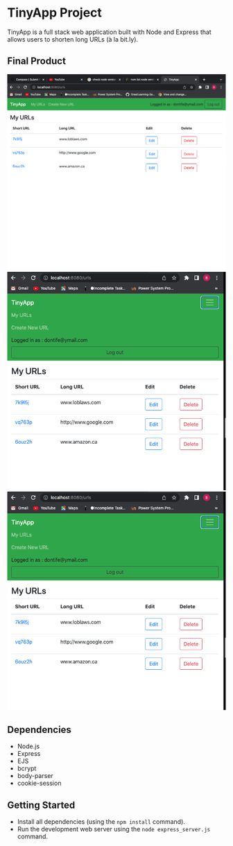 # TinyApp Project

TinyApp is a full stack web application built with Node and Express that allows users to shorten long URLs (à la bit.ly).

## Final Product

!["Screenshot of URLs page(desktop view)"](https://github.com/dontife/tinyapp1/blob/master/docs/urls-page(desktop%20view).png?raw=true)
!["Screenshot of URLs page(mobile view)"](https://github.com/dontife/tinyapp1/blob/master/docs/urls-page(mobile%20view).png?raw=true)
!["Screenshot of URLs edit page"](https://github.com/dontife/tinyapp1/blob/master/docs/urls-page(mobile%20view).png?raw=true)


## Dependencies

- Node.js
- Express
- EJS
- bcrypt
- body-parser
- cookie-session


## Getting Started

- Install all dependencies (using the `npm install` command).
- Run the development web server using the `node express_server.js` command.